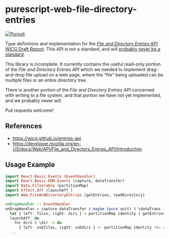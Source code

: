 # purescript-web-file-directory-entries

[![Pursuit](http://pursuit.purescript.org/packages/purescript-web-file-directory-entries/badge)](http://pursuit.purescript.org/packages/purescript-web-file-directory-entries/)

Type definitions and implementation for the
[*File and Directory Entries API* WICG Draft Report](https://wicg.github.io/entries-api). This API is not a standard, and will
[probably never be a standard](https://developer.mozilla.org/en-US/docs/Web/API/File_and_Directory_Entries_API/Firefox_support).

This library is incomplete. It currently contains the useful read-only
portion of the *File and Directory Entries API* which
we needed to implement drag-and-drop file upload on a web page, where the
“file” being uploaded can be multiple files or an entire directory tree.

There is another portion of the *File and Directory Entries API* concerned
with writing to a file system, and that portion we have not yet implemented,
and we probably never will.

Pull requests welcome!

## References

* https://wicg.github.io/entries-api
* https://developer.mozilla.org/en-US/docs/Web/API/File_and_Directory_Entries_API/Introduction


## Usage Example

```purescript
import React.Basic.Events (EventHandler)
import React.Basic.DOM.Events (capture, dataTransfer)
import Data.Filterable (partitionMap)
import Effect.Aff (launchAff_)
import Web.FileAndDirectoryEntries (getEntries, readDirectory)

onDropHandler :: EventHandler
onDropHandler = capture dataTransfer $ maybe (pure unit) $ \dataTrans -> do
  let { left: files, right: dirs } = partitionMap identity $ getEntries dataTrans
  launchAff_ do
    for dirs $ \dir -> do
      { left: subfiles, right: subdirs } <- partitionMap identity <$> readDirectory dir
  ...
```

